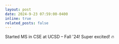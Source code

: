 ```yaml
---
layout: post
date: 2024-9-23 07:59:00-0400
inline: true
related_posts: false
---
```


Started MS in CSE at UCSD – Fall '24! Super excited! 🔥

